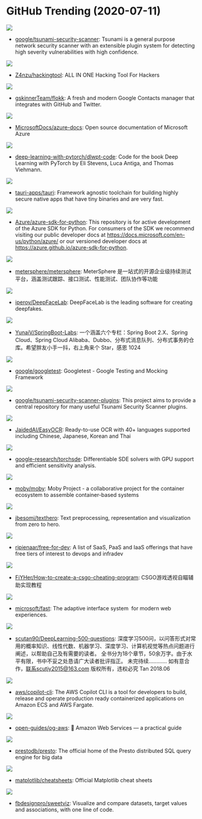 # GitHub Trending (2020-07-11)

![](https://img.shields.io/badge/Java-New%20926-green?style=flat-square&logo=appveyor)
- [google/tsunami-security-scanner](https://github.com/google/tsunami-security-scanner): Tsunami is a general purpose network security scanner with an extensible plugin system for detecting high severity vulnerabilities with high confidence.

![](https://img.shields.io/badge/Python-New%20517-green?style=flat-square&logo=appveyor)
- [Z4nzu/hackingtool](https://github.com/Z4nzu/hackingtool): ALL IN ONE Hacking Tool For Hackers

![](https://img.shields.io/badge/Dart-New%2069-green?style=flat-square&logo=appveyor)
- [gskinnerTeam/flokk](https://github.com/gskinnerTeam/flokk): A fresh and modern Google Contacts manager that integrates with GitHub and Twitter.

![](https://img.shields.io/badge/PowerShell-New%2014-green?style=flat-square&logo=appveyor)
- [MicrosoftDocs/azure-docs](https://github.com/MicrosoftDocs/azure-docs): Open source documentation of Microsoft Azure

![](https://img.shields.io/badge/Jupyter%20Notebook-New%20122-green?style=flat-square&logo=appveyor)
- [deep-learning-with-pytorch/dlwpt-code](https://github.com/deep-learning-with-pytorch/dlwpt-code): Code for the book Deep Learning with PyTorch by Eli Stevens, Luca Antiga, and Thomas Viehmann.

![](https://img.shields.io/badge/Rust-New%20325-green?style=flat-square&logo=appveyor)
- [tauri-apps/tauri](https://github.com/tauri-apps/tauri): Framework agnostic toolchain for building highly secure native apps that have tiny binaries and are very fast.

![](https://img.shields.io/badge/Python-New%2037-green?style=flat-square&logo=appveyor)
- [Azure/azure-sdk-for-python](https://github.com/Azure/azure-sdk-for-python): This repository is for active development of the Azure SDK for Python. For consumers of the SDK we recommend visiting our public developer docs at https://docs.microsoft.com/en-us/python/azure/ or our versioned developer docs at https://azure.github.io/azure-sdk-for-python.

![](https://img.shields.io/badge/Java-New%2029-green?style=flat-square&logo=appveyor)
- [metersphere/metersphere](https://github.com/metersphere/metersphere): MeterSphere 是一站式的开源企业级持续测试平台，涵盖测试跟踪、接口测试、性能测试、团队协作等功能

![](https://img.shields.io/badge/Python-New%20145-green?style=flat-square&logo=appveyor)
- [iperov/DeepFaceLab](https://github.com/iperov/DeepFaceLab): DeepFaceLab is the leading software for creating deepfakes.

![](https://img.shields.io/badge/Java-New%2063-green?style=flat-square&logo=appveyor)
- [YunaiV/SpringBoot-Labs](https://github.com/YunaiV/SpringBoot-Labs): 一个涵盖六个专栏：Spring Boot 2.X、Spring Cloud、Spring Cloud Alibaba、Dubbo、分布式消息队列、分布式事务的仓库。希望胖友小手一抖，右上角来个 Star，感恩 1024

![](https://img.shields.io/badge/C%2B%2B-New%2015-green?style=flat-square&logo=appveyor)
- [google/googletest](https://github.com/google/googletest): Googletest - Google Testing and Mocking Framework

![](https://img.shields.io/badge/Java-New%2095-green?style=flat-square&logo=appveyor)
- [google/tsunami-security-scanner-plugins](https://github.com/google/tsunami-security-scanner-plugins): This project aims to provide a central repository for many useful Tsunami Security Scanner plugins.

![](https://img.shields.io/badge/Python-New%20879-green?style=flat-square&logo=appveyor)
- [JaidedAI/EasyOCR](https://github.com/JaidedAI/EasyOCR): Ready-to-use OCR with 40+ languages supported including Chinese, Japanese, Korean and Thai

![](https://img.shields.io/badge/Python-New%2087-green?style=flat-square&logo=appveyor)
- [google-research/torchsde](https://github.com/google-research/torchsde): Differentiable SDE solvers with GPU support and efficient sensitivity analysis.

![](https://img.shields.io/badge/Go-New%2019-green?style=flat-square&logo=appveyor)
- [moby/moby](https://github.com/moby/moby): Moby Project - a collaborative project for the container ecosystem to assemble container-based systems

![](https://img.shields.io/badge/Python-New%20175-green?style=flat-square&logo=appveyor)
- [jbesomi/texthero](https://github.com/jbesomi/texthero): Text preprocessing, representation and visualization from zero to hero.

![](https://img.shields.io/badge/HTML-New%20142-green?style=flat-square&logo=appveyor)
- [ripienaar/free-for-dev](https://github.com/ripienaar/free-for-dev): A list of SaaS, PaaS and IaaS offerings that have free tiers of interest to devops and infradev

![](https://img.shields.io/badge/C%2B%2B-New%2078-green?style=flat-square&logo=appveyor)
- [FiYHer/How-to-create-a-csgo-cheating-program](https://github.com/FiYHer/How-to-create-a-csgo-cheating-program): CSGO游戏透视自瞄辅助实现教程

![](https://img.shields.io/badge/TypeScript-New%20286-green?style=flat-square&logo=appveyor)
- [microsoft/fast](https://github.com/microsoft/fast): The adaptive interface system  for modern web experiences.

![](https://img.shields.io/badge/none-New%20141-green?style=flat-square&logo=appveyor)
- [scutan90/DeepLearning-500-questions](https://github.com/scutan90/DeepLearning-500-questions): 深度学习500问，以问答形式对常用的概率知识、线性代数、机器学习、深度学习、计算机视觉等热点问题进行阐述，以帮助自己及有需要的读者。 全书分为18个章节，50余万字。由于水平有限，书中不妥之处恳请广大读者批评指正。 未完待续............ 如有意合作，联系scutjy2015@163.com 版权所有，违权必究 Tan 2018.06

![](https://img.shields.io/badge/Go-New%20122-green?style=flat-square&logo=appveyor)
- [aws/copilot-cli](https://github.com/aws/copilot-cli): The AWS Copilot CLI is a tool for developers to build, release and operate production ready containerized applications on Amazon ECS and AWS Fargate.

![](https://img.shields.io/badge/Shell-New%2039-green?style=flat-square&logo=appveyor)
- [open-guides/og-aws](https://github.com/open-guides/og-aws): 📙 Amazon Web Services — a practical guide

![](https://img.shields.io/badge/Java-New%2042-green?style=flat-square&logo=appveyor)
- [prestodb/presto](https://github.com/prestodb/presto): The official home of the Presto distributed SQL query engine for big data

![](https://img.shields.io/badge/Python-New%20191-green?style=flat-square&logo=appveyor)
- [matplotlib/cheatsheets](https://github.com/matplotlib/cheatsheets): Official Matplotlib cheat sheets

![](https://img.shields.io/badge/Python-New%2085-green?style=flat-square&logo=appveyor)
- [fbdesignpro/sweetviz](https://github.com/fbdesignpro/sweetviz): Visualize and compare datasets, target values and associations, with one line of code.

